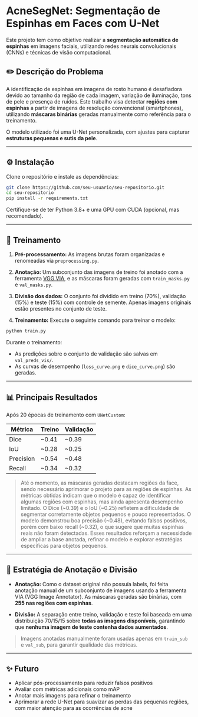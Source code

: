 # AcneSegNet: Segmentação de Espinhas em Faces com U-Net

Este projeto tem como objetivo realizar a **segmentação automática de espinhas** em imagens faciais, utilizando redes neurais convolucionais (CNNs) e técnicas de visão computacional.



## ✏️  Descrição do Problema

A identificação de espinhas em imagens de rosto humano é desafiadora devido ao tamanho da região de cada imagem, variação de iluminação, tons de pele e presença de ruídos. Este trabalho visa detectar **regiões com espinhas** a partir de imagens de resolução convencional (smartphones), utilizando **máscaras binárias** geradas manualmente como referência para o treinamento.

O modelo utilizado foi uma U-Net personalizada, com ajustes para capturar **estruturas pequenas e sutis da pele**.

---

## ⚙️ Instalação

Clone o repositório e instale as dependências:

```bash
git clone https://github.com/seu-usuario/seu-repositorio.git
cd seu-repositorio
pip install -r requirements.txt
```

Certifique-se de ter Python 3.8+ e uma GPU com CUDA (opcional, mas recomendado).

---

## 🚀 Treinamento

1. **Pré-processamento:** As imagens brutas foram organizadas e renomeadas via `preprocessing.py`.

2. **Anotação:** Um subconjunto das imagens de treino foi anotado com a ferramenta [VGG VIA](https://www.robots.ox.ac.uk/~vgg/software/via/), e as máscaras foram geradas com `train_masks.py` e `val_masks.py`.

3. **Divisão dos dados:** O conjunto foi dividido em treino (70%), validação (15%) e teste (15%) com controle de semente. Apenas imagens originais estão presentes no conjunto de teste.

4. **Treinamento:** Execute o seguinte comando para treinar o modelo:

```bash
python train.py
```

Durante o treinamento:
- As predições sobre o conjunto de validação são salvas em `val_preds_vis/`.
- As curvas de desempenho (`loss_curve.png` e `dice_curve.png`) são geradas.

---

## 📊 Principais Resultados

Após 20 épocas de treinamento com `UNetCustom`:

| Métrica    | Treino   | Validação |
|------------|----------|-----------|
| Dice       | ~0.41    | ~0.39     |
| IoU        | ~0.28    | ~0.25     |
| Precision  | ~0.54    | ~0.48     |
| Recall     | ~0.34    | ~0.32     |

> Até o momento, as máscaras geradas destacam regiões da face, sendo necessário aprimorar o projeto para as regiões de espinhas. As métricas obtidas indicam que o modelo é capaz de identificar algumas regiões com espinhas, mas ainda apresenta desempenho limitado.
> O Dice (~0.39) e o IoU (~0.25) refletem a dificuldade de segmentar corretamente objetos pequenos e pouco representados. O modelo demonstrou boa precisão (~0.48), evitando falsos positivos, porém com baixo recall (~0.32), o que sugere que muitas espinhas reais não foram detectadas.
> Esses resultados reforçam a necessidade de ampliar a base anotada, refinar o modelo e explorar estratégias específicas para objetos pequenos.

---

## 🧠 Estratégia de Anotação e Divisão

- **Anotação:** Como o dataset original não possuía labels, foi feita anotação manual de um subconjunto de imagens usando a ferramenta VIA (VGG Image Annotator). As máscaras geradas são binárias, com **255 nas regiões com espinhas**.

- **Divisão:** A separação entre treino, validação e teste foi baseada em uma distribuição 70/15/15 sobre **todas as imagens disponíveis**, garantindo que **nenhuma imagem de teste contenha dados aumentados**.

> Imagens anotadas manualmente foram usadas apenas em `train_sub` e `val_sub`, para garantir qualidade das métricas.

---
## ✨ Futuro

- Aplicar pós-processamento para reduzir falsos positivos  
- Avaliar com métricas adicionais como mAP  
- Anotar mais imagens para refinar o treinamento  
- Aprimorar a rede U-Net para suavizar as perdas das pequenas regiões, com maior atenção para as ocorrências de acne
